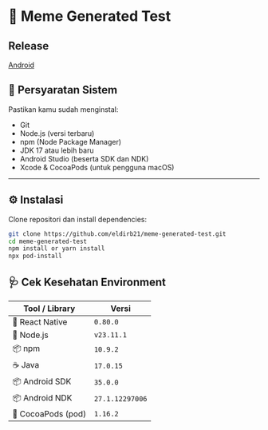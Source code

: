 # 🚀 Meme Generated Test

## Release

[Android](https://github.com/eldirb21/Notes/releases/tag/Android)

## 📌 Persyaratan Sistem

Pastikan kamu sudah menginstal:

- Git
- Node.js (versi terbaru)
- npm (Node Package Manager)
- JDK 17 atau lebih baru
- Android Studio (beserta SDK dan NDK)
- Xcode & CocoaPods (untuk pengguna macOS)

---

## ⚙️ Instalasi

Clone repositori dan install dependencies:

```bash
git clone https://github.com/eldirb21/meme-generated-test.git
cd meme-generated-test
npm install or yarn install
npx pod-install
```

## 🩺 Cek Kesehatan Environment

| Tool / Library     | Versi           |
| ------------------ | --------------- |
| 📱 React Native    | `0.80.0`        |
| 🧠 Node.js         | `v23.11.1`      |
| 📦 npm             | `10.9.2`        |
| ☕ Java            | `17.0.15`       |
| 📦 Android SDK     | `35.0.0`        |
| 📦 Android NDK     | `27.1.12297006` |
| 🍫 CocoaPods (pod) | `1.16.2`        |
